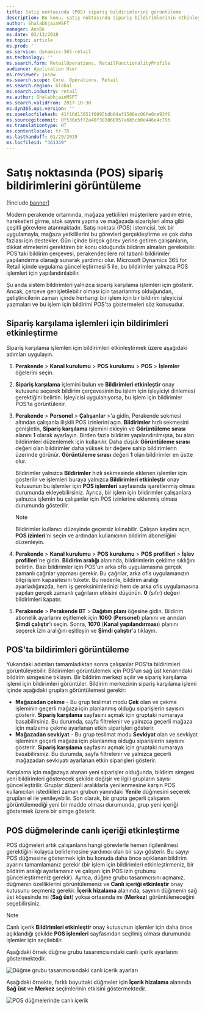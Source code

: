 ```yaml
---
title: Satış noktasında (POS) sipariş bildirimlerini görüntüleme
description: Bu konu, satış noktasında sipariş bildirimlerinin etkinleştirilmesini ve bildirim çerçevesini açıklar. Sonuç olarak, geliştiriciler bu bildirimleri sipariş karşılama işlemlerinin yanı sıra işlemlere de genişletebileceklerdir.
author: ShalabhjainMSFT
manager: AnnBe
ms.date: 03/13/2018
ms.topic: article
ms.prod: ''
ms.service: dynamics-365-retail
ms.technology: ''
ms.search.form: RetailOperations, RetailFunctionalityProfile
audience: Application User
ms.reviewer: josaw
ms.search.scope: Core, Operations, Retail
ms.search.region: Global
ms.search.industry: retail
ms.author: ShalabhjainMSFT
ms.search.validFrom: 2017-10-30
ms.dyn365.ops.version: ''
ms.openlocfilehash: 41f16d13051f6095bdb04af1586ec06fe0ce93f6
ms.sourcegitcommit: 0f530e5f72a40f383868957a6b5cb0e446e4c795
ms.translationtype: HT
ms.contentlocale: tr-TR
ms.lasthandoff: 01/29/2019
ms.locfileid: "361349"
---
```

# <a name="show-order-notifications-in-the-point-of-sale-pos"></a>Satış noktasında (POS) sipariş bildirimlerini görüntüleme

[!include [banner](includes/banner.md)]

Modern perakende ortamında, mağaza yetkilileri müşterilere yardım etme, hareketleri girme, stok sayımı yapma ve mağazada siparişleri alma gibi çeşitli görevlere atanmaktadır. Satış noktası (POS) istemcisi, tek bir uygulamayla, mağaza yetkililerini bu görevleri gerçekleştirme ve çok daha fazlası için destekler. Gün içinde birçok görev yerine getiren çalışanların, dikkat etmelerini gerektiren bir konu olduğunda bildirim almaları gerekebilir. POS'taki bildirim çerçevesi, perakendecilere rol tabanlı bildirimler yapılandırma olanağı sunarak yardımcı olur. Microsoft Dynamics 365 for Retail içinde uygulama güncelleştirmesi 5 ile, bu bildirimler yalnızca POS işlemleri için yapılandırılabilir.

Şu anda sistem bildirimleri yalnızca sipariş karşılama işlemleri için gösterir. Ancak, çerçeve genişletilebilir olması için tasarlanmış olduğundan, geliştiricilerin zaman içinde herhangi bir işlem için bir bildirim işleyicisi yazmaları ve bu işlem için bildirimi POS'ta göstermeleri söz konusudur.

## <a name="enable-notifications-for-order-fulfillment-operations"></a>Sipariş karşılama işlemleri için bildirimleri etkinleştirme

Sipariş karşılama işlemleri için bildirimleri etkinleştirmek üzere aşağıdaki adımları uygulayın.

1. **Perakende** &gt; **Kanal kurulumu** &gt; **POS kurulumu** &gt; **POS** &gt; **İşlemler** öğelerini seçin.
2. **Sipariş karşılama** işlemini bulun ve **Bildirimleri etkinleştir** onay kutusunu seçerek bildirim çerçevesinin bu işlem için işleyiciyi dinlemesi gerektiğini belirtin. İşleyicisi uygulanıyorsa, bu işlem için bildirimler POS'ta görüntülenir.
3. **Perakende** &gt; **Personel** &gt; **Çalışanlar** &gt;'a gidin, Perakende sekmesi altından çalışanla ilişkili POS izinlerini açın. **Bildirimler** hızlı sekmesini genişletin, **Sipariş karşılama** işlemini ekleyin ve **Görüntüleme sırası** alanını **1** olarak ayarlayın. Birden fazla bildirim yapılandırılmışsa, bu alan bildirimleri düzenlemek için kullanılır. Daha düşük **Görüntüleme sırası** değeri olan bildirimler daha yüksek bir değere sahip bildirimlerin üzerinde görünür. **Görüntüleme sırası** değeri **1** olan bildirimler en üstte olur.

    Bildirimler yalnızca **Bildirimler** hızlı sekmesinde eklenen işlemler için gösterilir ve işlemleri buraya yalnızca **Bildirimleri etkinleştir** onay kutusunun bu işlemler için **POS işlemleri** sayfasında işaretlenmiş olması durumunda ekleyebilirsiniz. Ayrıca, bir işlem için bildirimler çalışanlara yalnızca işlemin bu çalışanlar için POS izinlerine eklenmiş olması durumunda gösterilir.

    > [!NOTE]
    > Bildirimler kullanıcı düzeyinde geçersiz kılınabilir. Çalışan kaydını açın, **POS izinleri**'ni seçin ve ardından kullanıcının bildirim aboneliğini düzenleyin.

4. **Perakende** &gt; **Kanal kurulumu** &gt; **POS kurulumu** &gt; **POS profilleri** &gt; **İşlev profilleri**'ne gidin. **Bildirim aralığı** alanında, bildirimlerin çekilme sıklığını belirtin. Bazı bildirimler için POS'un arka ofis uygulamasına gerçek zamanlı çağrılar yapması gerekir. Bu çağrılar, arka ofis uygulamanızın bilgi işlem kapasitesini tüketir. Bu nedenle, bildirim aralığı ayarladığınızda, hem iş gereksinimlerinizi hem de arka ofis uygulamasına yapılan gerçek zamanlı çağrıların etkisini düşünün. **0** (sıfır) değeri bildirimleri kapatır.
5. **Perakende** &gt; **Perakende BT** &gt; **Dağıtım planı** öğesine gidin. Bildirim abonelik ayarlarını eşitlemek için **1060** (**Personel**) planını ve arından **Şimdi çalıştır**'ı seçin. Sonra, **1070** (**Kanal yapılandırması**) planını seçerek izin aralığını eşitleyin ve **Şimdi çalıştır**'a tıklayın.

## <a name="view-notifications-in-the-pos"></a>POS'ta bildirimleri görüntüleme

Yukarıdaki adımları tamamladıktan sonra çalışanlar POS'ta bildirimleri görüntüleyebilir. Bildirimleri görüntülemek için POS'un sağ üst kenarındaki bildirim simgesine tıklayın. Bir bildirim merkezi açılır ve sipariş karşılama işlemi için bildirimleri görüntüler. Bildirim merkezinin sipariş karşılama işlemi içinde aşağıdaki grupları görüntülemesi gerekir:

- **Mağazadan çekme** - Bu grup teslimat modu **Çek** olan ve çekme işleminin geçerli mağaza için planlanmış olduğu siparişlerin sayısını gösterir. **Sipariş karşılama** sayfasını açmak için gruptaki numaraya basabilirsiniz. Bu durumda, sayfa filtrelenir ve yalnızca geçerli mağaza için malzeme çekme ayarlanan etkin siparişleri gösterir.
- **Mağazadan sevkiyat** - Bu grup teslimat modu **Sevkiyat** olan ve sevkiyat işleminin geçerli mağaza için planlanmış olduğu siparişlerin sayısını gösterir. **Sipariş karşılama** sayfasını açmak için gruptaki numaraya basabilirsiniz. Bu durumda, sayfa filtrelenir ve yalnızca geçerli mağazadan sevkiyatı ayarlanan etkin siparişleri gösterir.

Karşılama için mağazaya atanan yeni siparişler olduğunda, bildirim simgesi yeni bildirimleri gösterecek şekilde değişir ve ilgili grupların sayısı güncelleştirilir. Gruplar düzenli aralıklarla yenilenmesine karşın POS kullanıcıları istedikleri zaman grubun yanındaki **Yenile** düğmesini seçerek grupları el ile yenileyebilir. Son olarak, bir grupta geçerli çalışanın görüntülemediği yeni bir madde olması durumunda, grup yeni içeriği göstermek üzere bir simge gösterir.

## <a name="enable-live-content-on-pos-buttons"></a>POS düğmelerinde canlı içeriği etkinleştirme

POS düğmeleri artık çalışanların hangi görevlerle hemen ilgilenilmesi gerektiğini kolayca belirlemesine yardımcı olan bir sayı gösterir. Bu sayıyı POS düğmesine göstermek için bu konuda daha önce açıklanan bildirim ayarını tamamlamanız gerekir (bir işlem için bildirimleri etkinleştirmeniz, bir bildirim aralığı ayarlamanız ve çalışan için POS izin grubunu güncelleştirmeniz gerekir). Ayrıca, düğme grubu tasarımcısını açmanız, düğmenin özelliklerini görüntülemeniz ve **Canlı içeriği etkinleştir** onay kutusunu seçmeniz gerekir. **İçerik hizalama** alanında, sayının düğmenin sağ üst köşesinde mi (**Sağ üst**) yoksa ortasında mı (**Merkez**) görüntüleneceğini seçebilirsiniz.

> [!NOTE]
> Canlı içerik **Bildirimleri etkinleştir** onay kutusunun işlemler için daha önce açıklandığı şekilde **POS işlemleri** sayfasından seçilmiş olması durumunda işlemler için seçilebilir.

Aşağıdaki örnek düğme grubu tasarımcısındaki canlı içerik ayarlarını göstermektedir.

![Düğme grubu tasarımcısındaki canlı içerik ayarları](./media/ButtonGridDesigner.png "Düğme grubu tasarımcısındaki canlı içerik ayarları")

Aşağıdaki örnekte, farklı boyuttaki düğmeler için **İçerik hizalama** alanında **Sağ üst** ve **Merkez** seçimlerinin etkisini göstermektedir.

![POS düğmelerinde canlı içerik](./media/ButtonsWithLiveContent.png "POS düğmelerinde canlı içerik")
